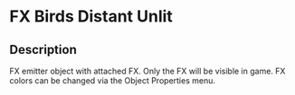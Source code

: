 # FX Birds Distant Unlit

## Description

FX emitter object with attached FX. Only the FX will be visible in game. FX colors can be changed via the Object Properties menu.
